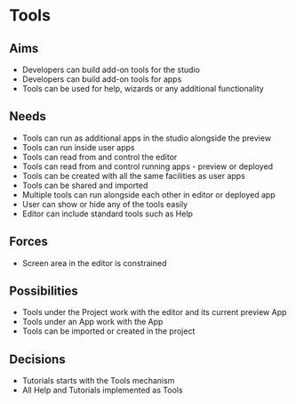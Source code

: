 Tools
=====

Aims
----

- Developers can build add-on tools for the studio
- Developers can build add-on tools for apps
- Tools can be used for help, wizards or any additional functionality

Needs
-----

- Tools can run as additional apps in the studio alongside the preview
- Tools can run inside user apps
- Tools can read from and control the editor
- Tools can read from and control running apps - preview or deployed
- Tools can be created with all the same facilities as user apps
- Tools can be shared and imported
- Multiple tools can run alongside each other in editor or deployed app
- User can show or hide any of the tools easily
- Editor can include standard tools such as Help

Forces
------

- Screen area in the editor is constrained

Possibilities
-------------

- Tools under the Project work with the editor and its current preview App
- Tools under an App work with the App
- Tools can be imported or created in the project

Decisions
---------

- Tutorials starts with the Tools mechanism
- All Help and Tutorials implemented as Tools

